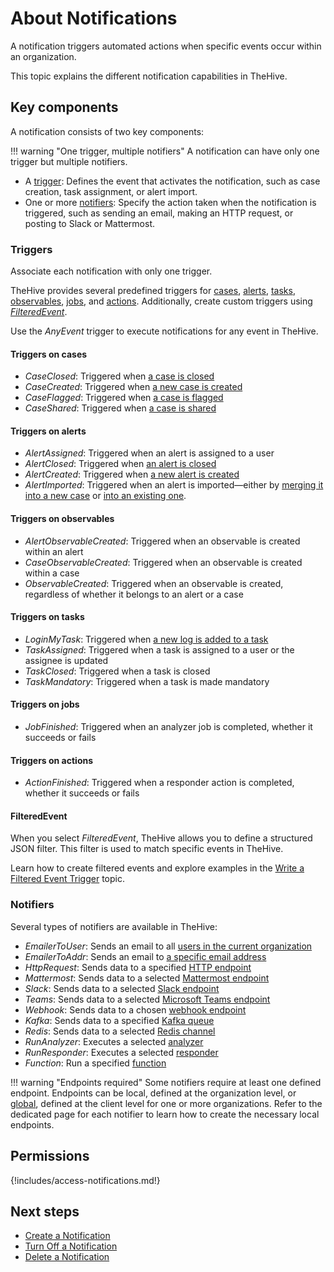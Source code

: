 # About Notifications

A notification triggers automated actions when specific events occur within an organization.

This topic explains the different notification capabilities in TheHive.

## Key components

A notification consists of two key components:

!!! warning "One trigger, multiple notifiers"
    A notification can have only one trigger but multiple notifiers.

* A [trigger](#triggers): Defines the event that activates the notification, such as case creation, task assignment, or alert import.
* One or more [notifiers](#notifiers): Specify the action taken when the notification is triggered, such as sending an email, making an HTTP request, or posting to Slack or Mattermost.

### Triggers

Associate each notification with only one trigger.

TheHive provides several predefined triggers for [cases](#triggers-on-cases), [alerts](#triggers-on-alerts), [tasks](#triggers-on-tasks), [observables](#triggers-on-observables), [jobs](#triggers-on-jobs), and [actions](#triggers-on-actions). Additionally, create custom triggers using [*FilteredEvent*](write-filtered-event-trigger.md).

Use the *AnyEvent* trigger to execute notifications for any event in TheHive.

#### Triggers on cases

* *CaseClosed*: Triggered when [a case is closed](../../../analyst-corner/cases/close-a-case.md)
* *CaseCreated*: Triggered when [a new case is created](../../../analyst-corner/cases/create-a-new-case.md)
* *CaseFlagged*: Triggered when [a case is flagged](../../../analyst-corner/cases/cases-description/actions.md#flagunflag)
* *CaseShared*: Triggered when [a case is shared](../../../analyst-corner/cases/share-a-case.md)

#### Triggers on alerts

* *AlertAssigned*: Triggered when an alert is assigned to a user
* *AlertClosed*: Triggered when [an alert is closed](../../../analyst-corner/alerts/close-an-alert.md)
* *AlertCreated*: Triggered when [a new alert is created](../../../analyst-corner/alerts/about-alerts.md#sources)
* *AlertImported*: Triggered when an alert is imported—either by [merging it into a new case](../../../analyst-corner/alerts/merge-an-alert-into-a-new-case.md) or [into an existing one](../../../analyst-corner/alerts/merge-an-alert-into-an-existing-case.md).

#### Triggers on observables

* *AlertObservableCreated*: Triggered when an observable is created within an alert
* *CaseObservableCreated*: Triggered when an observable is created within a case
* *ObservableCreated*: Triggered when an observable is created, regardless of whether it belongs to an alert or a case

#### Triggers on tasks

* *LoginMyTask*: Triggered when [a new log is added to a task](../../../analyst-corner/tasks/create-a-task-log.md)
* *TaskAssigned*: Triggered when a task is assigned to a user or the assignee is updated
* *TaskClosed*: Triggered when a task is closed
* *TaskMandatory*: Triggered when a task is made mandatory

#### Triggers on jobs

* *JobFinished*: Triggered when an analyzer job is completed, whether it succeeds or fails

#### Triggers on actions

* *ActionFinished*: Triggered when a responder action is completed, whether it succeeds or fails

#### FilteredEvent

When you select *FilteredEvent*, TheHive allows you to define a structured JSON filter. This filter is used to match specific events in TheHive.

Learn how to create filtered events and explore examples in the [Write a Filtered Event Trigger](./write-filtered-event-trigger.md) topic.

### Notifiers

Several types of notifiers are available in TheHive:

* *EmailerToUser*: Sends an email to all [users in the current organization](./notifiers/email-to-users.md)
* *EmailerToAddr*: Sends an email to [a specific email address](./notifiers/email-to-addr.md)
* *HttpRequest*: Sends data to a specified [HTTP endpoint](./notifiers/http-request.md)
* *Mattermost*: Sends data to a selected [Mattermost endpoint](./notifiers/mattermost.md)
* *Slack*: Sends data to a selected [Slack endpoint](./notifiers/slack.md)
* *Teams*: Sends data to a selected [Microsoft Teams endpoint](./notifiers/teams.md)
* *Webhook*: Sends data to a chosen [webhook endpoint](./notifiers/webhook.md)
* *Kafka*: Sends data to a specified [Kafka queue](./notifiers/kafka.md)
* *Redis*: Sends data to a selected [Redis channel](./notifiers/redis.md)
* *RunAnalyzer*: Executes a selected [analyzer](./notifiers/analyzers.md)
* *RunResponder*: Executes a selected [responder](./notifiers/responders.md)
* *Function*: Run a specified [function](./notifiers/function.md)

!!! warning "Endpoints required"
    Some notifiers require at least one defined endpoint. Endpoints can be local, defined at the organization level, or [global](../../../../administration/add-a-global-endpoint.md), defined at the client level for one or more organizations. Refer to the dedicated page for each notifier to learn how to create the necessary local endpoints.

## Permissions

{!includes/access-notifications.md!}

<h2>Next steps</h2>

* [Create a Notification](create-a-notification.md)
* [Turn Off a Notification](turn-off-a-notification.md)
* [Delete a Notification](delete-a-notification.md)